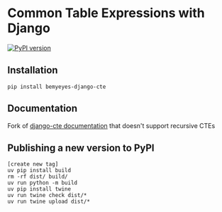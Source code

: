 # Common Table Expressions with Django

[![PyPI version](https://badge.fury.io/py/bemyeyes-django-cte.svg)](https://badge.fury.io/py/bemyeyes-django-cte)

## Installation

```
pip install bemyeyes-django-cte
```

## Documentation

Fork of [django-cte documentation](https://dimagi.github.io/django-cte/) that doesn't support recursive CTEs

## Publishing a new version to PyPI

```
[create new tag]
uv pip install build
rm -rf dist/ build/
uv run python -m build
uv pip install twine
uv run twine check dist/*
uv run twine upload dist/*
```
